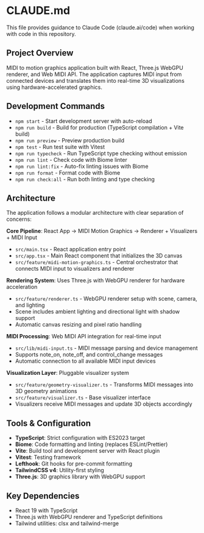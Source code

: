 # CLAUDE.md

This file provides guidance to Claude Code (claude.ai/code) when working with code in this repository.

## Project Overview
MIDI to motion graphics application built with React, Three.js WebGPU renderer, and Web MIDI API. The application captures MIDI input from connected devices and translates them into real-time 3D visualizations using hardware-accelerated graphics.

## Development Commands
- `npm start` - Start development server with auto-reload
- `npm run build` - Build for production (TypeScript compilation + Vite build)
- `npm run preview` - Preview production build
- `npm test` - Run test suite with Vitest
- `npm run typecheck` - Run TypeScript type checking without emission
- `npm run lint` - Check code with Biome linter
- `npm run lint:fix` - Auto-fix linting issues with Biome
- `npm run format` - Format code with Biome
- `npm run check:all` - Run both linting and type checking

## Architecture
The application follows a modular architecture with clear separation of concerns:

**Core Pipeline**: React App → MIDI Motion Graphics → Renderer + Visualizers + MIDI Input
- `src/main.tsx` - React application entry point
- `src/app.tsx` - Main React component that initializes the 3D canvas
- `src/feature/midi-motion-graphics.ts` - Central orchestrator that connects MIDI input to visualizers and renderer

**Rendering System**: Uses Three.js with WebGPU renderer for hardware acceleration
- `src/feature/renderer.ts` - WebGPU renderer setup with scene, camera, and lighting
- Scene includes ambient lighting and directional light with shadow support
- Automatic canvas resizing and pixel ratio handling

**MIDI Processing**: Web MIDI API integration for real-time input
- `src/lib/midi-input.ts` - MIDI message parsing and device management
- Supports note_on, note_off, and control_change messages
- Automatic connection to all available MIDI input devices

**Visualization Layer**: Pluggable visualizer system
- `src/feature/geometry-visualizer.ts` - Transforms MIDI messages into 3D geometry animations
- `src/feature/visualizer.ts` - Base visualizer interface
- Visualizers receive MIDI messages and update 3D objects accordingly

## Tools & Configuration
- **TypeScript**: Strict configuration with ES2023 target
- **Biome**: Code formatting and linting (replaces ESLint/Prettier)
- **Vite**: Build tool and development server with React plugin
- **Vitest**: Testing framework
- **Lefthook**: Git hooks for pre-commit formatting
- **TailwindCSS v4**: Utility-first styling
- **Three.js**: 3D graphics library with WebGPU support

## Key Dependencies
- React 19 with TypeScript
- Three.js with WebGPU renderer and TypeScript definitions
- Tailwind utilities: clsx and tailwind-merge